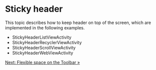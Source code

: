 # Sticky header

This topic describes how to keep header on top of the screen,
which are implemented in the following examples.

* StickyHeaderListViewActivity
* StickyHeaderRecyclerViewActivity
* StickyHeaderScrollViewActivity
* StickyHeaderWebViewActivity

[Next: Flexible space on the Toolbar &raquo;](../../docs/basic/flexible-space-toolbar.md)
